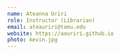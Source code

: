 ```yaml
---
name: Ateanna Uriri
role: Instructor (Librarian)
email: ateauriri@tamu.edu
website: https://aouriri.github.io
photo: kevin.jpg
---
```

